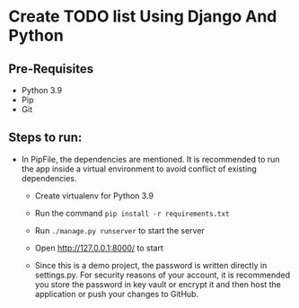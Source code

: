 # Create TODO list Using Django And Python


## Pre-Requisites
- Python 3.9
- Pip
- Git

## Steps to run:

- In PipFile, the dependencies are mentioned. It is recommended to run the app inside a virtual environment to avoid conflict of existing dependencies.
  - Create virtualenv for Python 3.9

  - Run the command `pip install -r requirements.txt`

  - Run `./manage.py runserver` to start the server

  - Open http://127.0.0.1:8000/ to start

  - Since this is a demo project, the password is written directly in settings.py. For security reasons of your account, it is recommended you store the password in key vault or encrypt it and then host the application or push your changes to GitHub.

